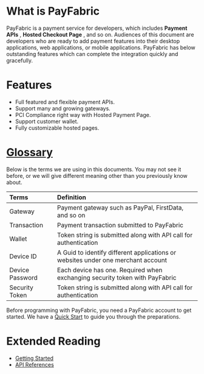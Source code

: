 # What is PayFabric
PayFabric is a payment service for developers, which includes **Payment APIs** , **Hosted Checkout Page** , and so on. Audiences of this document are developers who are ready to add payment features into their desktop applications, web applications, or mobile applications. PayFabric has below outstanding features which can complete the integration quickly and gracefully.

# Features

* Full featured and flexible payment APIs.
* Support many and growing gateways.
* PCI Compliance right way with Hosted Payment Page.
* Support customer wallet.
* Fully customizable hosted pages.


# [Glossary](#glossary)

Below is the terms we are using in this documents. You may not see it before, or we will give different meaning other than you previously know about.

| Terms        | Definition| 
| :-------------|:-------------| 
| Gateway| Payment gateway such as PayPal, FirstData, and so on | 
| Transaction| Payment transaction submitted to PayFabric | 
| Wallet | Token string is submitted along with API call for authentication |
| Device ID| A Guid to identify different applications or websites under one merchant account|  
| Device Password| Each device has one. Required when exchanging security token with PayFabric|  
| Security Token| Token string is submitted along with API call for authentication |


Before programming with PayFabric, you need a PayFabric account to get started. We have a [Quick Start](https://github.com/PayFabric/Portal/wiki) to guide you through the preparations. 

# Extended Reading
* [Getting Started](https://github.com/PayFabric/Portal/wiki)
* [API References](https://github.com/PayFabric/API-Samples)
